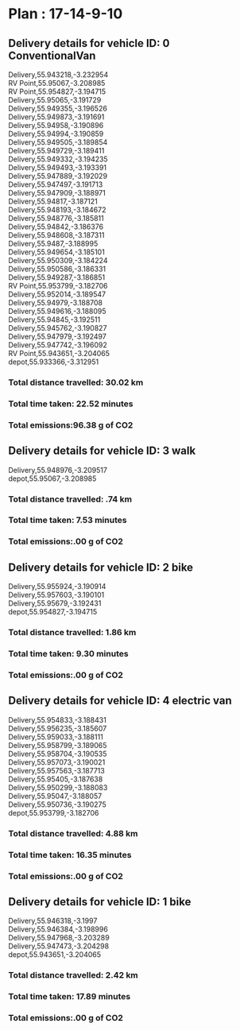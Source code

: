 # Plan : 17-14-9-10
## Delivery details for vehicle ID: 0 ConventionalVan 
Delivery,55.943218,-3.232954<br>RV Point,55.95067,-3.208985<br>RV Point,55.954827,-3.194715<br>Delivery,55.95065,-3.191729<br>Delivery,55.949355,-3.196526<br>Delivery,55.949873,-3.191691<br>Delivery,55.94958,-3.190896<br>Delivery,55.94994,-3.190859<br>Delivery,55.949505,-3.189854<br>Delivery,55.949729,-3.189411<br>Delivery,55.949332,-3.194235<br>Delivery,55.949493,-3.193391<br>Delivery,55.947889,-3.192029<br>Delivery,55.947497,-3.191713<br>Delivery,55.947909,-3.188971<br>Delivery,55.94817,-3.187121<br>Delivery,55.948193,-3.184672<br>Delivery,55.948776,-3.185811<br>Delivery,55.94842,-3.186376<br>Delivery,55.948608,-3.187311<br>Delivery,55.9487,-3.188995<br>Delivery,55.949654,-3.185101<br>Delivery,55.950309,-3.184224<br>Delivery,55.950586,-3.186331<br>Delivery,55.949287,-3.186851<br>RV Point,55.953799,-3.182706<br>Delivery,55.952014,-3.189547<br>Delivery,55.94979,-3.188708<br>Delivery,55.949616,-3.188095<br>Delivery,55.94845,-3.192511<br>Delivery,55.945762,-3.190827<br>Delivery,55.947979,-3.192497<br>Delivery,55.947742,-3.196092<br>RV Point,55.943651,-3.204065<br>depot,55.933366,-3.312951<br>
### Total distance travelled: 30.02 km 
### Total time taken: 22.52 minutes 
### Total emissions:96.38 g of CO2
## Delivery details for vehicle ID: 3 walk 
Delivery,55.948976,-3.209517<br>depot,55.95067,-3.208985<br>
### Total distance travelled: .74 km 
### Total time taken: 7.53 minutes 
### Total emissions:.00 g of CO2
## Delivery details for vehicle ID: 2 bike 
Delivery,55.955924,-3.190914<br>Delivery,55.957603,-3.190101<br>Delivery,55.95679,-3.192431<br>depot,55.954827,-3.194715<br>
### Total distance travelled: 1.86 km 
### Total time taken: 9.30 minutes 
### Total emissions:.00 g of CO2
## Delivery details for vehicle ID: 4 electric van 
Delivery,55.954833,-3.188431<br>Delivery,55.956235,-3.185607<br>Delivery,55.959033,-3.188111<br>Delivery,55.958799,-3.189065<br>Delivery,55.958704,-3.190535<br>Delivery,55.957073,-3.190021<br>Delivery,55.957563,-3.187713<br>Delivery,55.95405,-3.187638<br>Delivery,55.950299,-3.188083<br>Delivery,55.95047,-3.188057<br>Delivery,55.950736,-3.190275<br>depot,55.953799,-3.182706<br>
### Total distance travelled: 4.88 km 
### Total time taken: 16.35 minutes 
### Total emissions:.00 g of CO2
## Delivery details for vehicle ID: 1 bike 
Delivery,55.946318,-3.1997<br>Delivery,55.946384,-3.198996<br>Delivery,55.947968,-3.203289<br>Delivery,55.947473,-3.204298<br>depot,55.943651,-3.204065<br>
### Total distance travelled: 2.42 km 
### Total time taken: 17.89 minutes 
### Total emissions:.00 g of CO2
